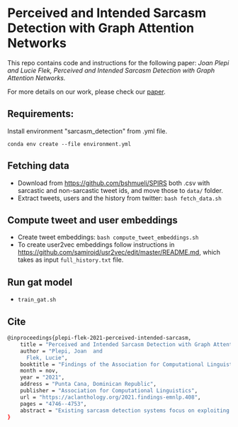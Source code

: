# Perceived and Intended Sarcasm Detection with Graph Attention Networks

This repo contains code and instructions for the following paper: *Joan Plepi and Lucie Flek, Perceived and Intended Sarcasm Detection with Graph Attention Networks.* 

For more details on our work, please check our [paper](https://aclanthology.org/2021.findings-emnlp.408.pdf).



## Requirements:

Install environment "sarcasm_detection" from .yml file. 

`conda env create --file environment.yml`


## Fetching data

* Download from https://github.com/bshmueli/SPIRS both .csv with sarcastic and non-sarcastic tweet ids, and move those to `data/` folder.
* Extract tweets, users and the history from twitter: `bash fetch_data.sh`


## Compute tweet and user embeddings

* Create tweet embeddings: `bash compute_tweet_embeddings.sh`
* To create user2vec embeddings follow instructions in https://github.com/samiroid/usr2vec/edit/master/README.md, which takes as input `full_history.txt` file. 

## Run gat model

* `train_gat.sh`

## Cite

```bash
@inproceedings{plepi-flek-2021-perceived-intended-sarcasm,
    title = "Perceived and Intended Sarcasm Detection with Graph Attention Networks",
    author = "Plepi, Joan  and
      Flek, Lucie",
    booktitle = "Findings of the Association for Computational Linguistics: EMNLP 2021",
    month = nov,
    year = "2021",
    address = "Punta Cana, Dominican Republic",
    publisher = "Association for Computational Linguistics",
    url = "https://aclanthology.org/2021.findings-emnlp.408",
    pages = "4746--4753",
    abstract = "Existing sarcasm detection systems focus on exploiting linguistic markers, context, or user-level priors. However, social studies suggest that the relationship between the author and the audience can be equally relevant for the sarcasm usage and interpretation. In this work, we propose a framework jointly leveraging (1) a user context from their historical tweets together with (2) the social information from a user{'}s neighborhood in an interaction graph, to contextualize the interpretation of the post. We distinguish between perceived and self-reported sarcasm identification. We use graph attention networks (GAT) over users and tweets in a conversation thread, combined with various dense user history representations. Apart from achieving state-of-the-art results on the recently published dataset of 19k Twitter users with 30K labeled tweets, adding 10M unlabeled tweets as context, our experiments indicate that the graph network contributes to interpreting the sarcastic intentions of the author more than to predicting the sarcasm perception by others.",
}
```

 
